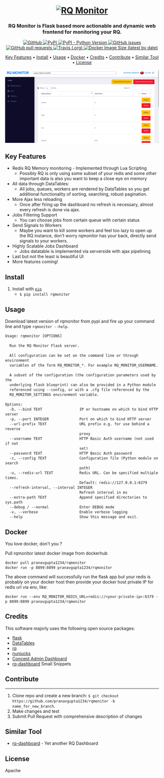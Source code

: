 <h1 align="center">
  <br>
  <a href="#"><img src="https://raw.githubusercontent.com/pranavgupta1234/rqmonitor/master/artifacts/rqmonitor.png" alt="RQ Monitor" height="300" width="300"></a>
  <br>
</h1>

<h3 align="center">RQ Monitor is Flask based more actionable and dynamic web frontend for monitoring your RQ.</h3>

<p align="center">
  <a href="https://opensource.org/licenses/Apache-2.0">
    <img alt="GitHub" src="https://img.shields.io/github/license/pranavgupta1234/rqmonitor?style=for-the-badge">
  </a>
  <a href="https://pypi.org/project/rqmonitor/">
    <img alt="PyPI" src="https://img.shields.io/pypi/v/rqmonitor?style=for-the-badge">
  </a>
  <a href="https://pypi.org/project/rqmonitor/">
    <img alt="PyPI - Python Version" src="https://img.shields.io/pypi/pyversions/rqmonitor?style=for-the-badge">
  </a>
  <a href="https://github.com/pranavgupta1234/rqmonitor/issues">
    <img alt="GitHub issues" src="https://img.shields.io/github/issues/pranavgupta1234/rqmonitor?style=for-the-badge">
  </a>
  <a href="https://github.com/pranavgupta1234/rqmonitor/pulls">
    <img alt="GitHub pull requests" src="https://img.shields.io/github/issues-pr/pranavgupta1234/rqmonitor?style=for-the-badge">
  </a>
  <a href="#">
    <img alt="Travis (.org)" src="https://img.shields.io/travis/pranavgupta1234/rqmonitor?style=for-the-badge">
  </a>
  <a href="#">
  <img alt="Docker Image Size (latest by date)" src="https://img.shields.io/docker/image-size/pranavgupta1234/rqmonitor?logo=docker&style=for-the-badge">
  </a>

</p>

<p align="center">
  <a href="#key-features">Key Features</a> •
  <a href="#install">Install</a> •
  <a href="#usage">Usage</a> •
  <a href="#docker">Docker</a> •
  <a href="#credits">Credits</a> •
  <a href="#contribute">Contribute</a> •
  <a href="#similar-tool">Similar Tool</a> •
  <a href="#license">License</a>
</p>

![screenshot](artifacts/demo.gif)

## Key Features

* Redis RQ Memory monitoring - Implemented through Lua Scripting
  - Possibly RQ is only using some subset of your redis and some other important data is also you want to keep a close eye on memory
* All data through DataTables:
  - All jobs, queues, workers are rendered by DataTables so you get additional functionality of sorting, searching, robust pagination.
* More Ajax less reloading
  - Once after firing up the dashboard no refresh is necessary, almost every refresh is done via ajax.  
* Jobs Filtering Support
  - You can choose jobs from certain queue with certain status
* Send Signals to Workers
  - Maybe you want to kill some workers and feel too lazy to open up the RQ instance, don't worry rqmonitor has your back, directly send signals to your workers.
* Highly Scalable Jobs Dashboard
  - Jobs datatable is implemented via serverside with ajax pipelining 
* Last but not the least is beautiful UI
* More features coming!


## Install

1. Install with [`pip`](https://pypi.org/project/rqmonitor/)
    + `$ pip install rqmonitor`


## Usage

Download latest version of rqmonitor from pypi and fire up your command line and type `rqmonitor --help`.

```
Usage: rqmonitor [OPTIONS]

  Run the RQ Monitor Flask server.

  All configuration can be set on the command line or through environment
  variables of the form RQ_MONITOR_*. For example RQ_MONITOR_USERNAME.

  A subset of the configuration (the configuration parameters used by the
  underlying flask blueprint) can also be provided in a Python module
  referenced using --config, or with a .cfg file referenced by the
  RQ_MONITOR_SETTINGS environment variable.

Options:
  -b, --bind TEXT                 IP or hostname on which to bind HTTP server
  -p, --port INTEGER              Port on which to bind HTTP server
  --url-prefix TEXT               URL prefix e.g. for use behind a reverse
                                  proxy
  --username TEXT                 HTTP Basic Auth username (not used if not
                                  set)
  --password TEXT                 HTTP Basic Auth password
  -c, --config TEXT               Configuration file (Python module on search
                                  path)
  -u, --redis-url TEXT            Redis URL. Can be specified multiple times.
                                  Default: redis://127.0.0.1:6379
  --refresh-interval, --interval INTEGER
                                  Refresh interval in ms
  --extra-path TEXT               Append specified directories to sys.path
  --debug / --normal              Enter DEBUG mode
  -v, --verbose                   Enable verbose logging
  --help                          Show this message and exit.
```


## Docker

You love docker, don't you ?

Pull rqmonitor latest docker image from dockerhub
```
docker pull pranavgupta1234/rqmonitor
docker run -p 8899:8899 pranavgupta1234/rqmonitor
```

The above command will successfully run the flask app but your redis is probably on your docker host then
provide your docker host private IP for redis url via env, like:
```
docker run --env RQ_MONITOR_REDIS_URL=redis://<your-private-ip>:6379 -p 8899:8899 pranavgupta1234/rqmonitor
```

## Credits

This software majorly uses the following open source packages:

- [flask](https://github.com/pallets/flask)
- [DataTables](https://github.com/DataTables/DataTables)
- [rq](https://github.com/rq/rq)
- [nunjucks](https://mozilla.github.io/nunjucks/)
- [Concept Admin Dashboard](https://github.com/puikinsh/concept)
- [rq-dashboard](https://github.com/Parallels/rq-dashboard) Small Snippets



## Contribute
---

1. Clone repo and create a new branch: `$ git checkout https://github.com/pranavgupta1234/rqmonitor -b name_for_new_branch`.
2. Make changes and test
3. Submit Pull Request with comprehensive description of changes


## Similar Tool

- [rq-dashboard](https://github.com/Parallels/rq-dashboard) - Yet another RQ Dashboard


## License

Apache
